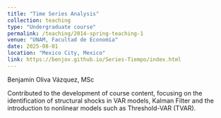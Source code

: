 ```yaml
---
title: "Time Series Analysis"
collection: teaching
type: "Undergraduate course"
permalink: /teaching/2014-spring-teaching-1
venue: "UNAM, Facultad de Economía"
date: 2025-08-01
location: "Mexico City, Mexico"
link: https://benjov.github.io/Series-Tiempo/index.html
---
```


Benjamín Oliva Vázquez, MSc

Contributed to the development of course content, focusing on the identification of structural shocks in VAR models, Kalman Filter and the introduction to nonlinear models such as Threshold-VAR (TVAR).